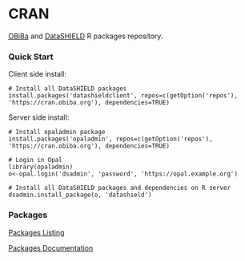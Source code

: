 # CRAN

[OBiBa](https://www.obiba.org) and [DataSHIELD](http://www.datashield.ac.uk/) R packages repository.

### Quick Start

Client side install:

	# Install all DataSHIELD packages
	install.packages('datashieldclient', repos=c(getOption('repos'), 'https://cran.obiba.org'), dependencies=TRUE)

Server side install:

	# Install opaladmin package
	install.packages('opaladmin', repos=c(getOption('repos'), 'https://cran.obiba.org'), dependencies=TRUE)

	# Login in Opal
	library(opaladmin)
	o<-opal.login('dsadmin', 'password', 'https://opal.example.org')

	# Install all DataSHIELD packages and dependencies on R server
	dsadmin.install_package(o, 'datashield')

### Packages

[Packages Listing](https://github.com/obiba/cran/tree/gh-pages/src/contrib)

[Packages Documentation](web)

